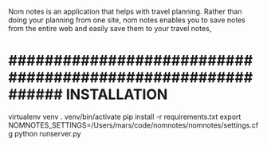 Nom notes is an application that helps with travel planning.
Rather than doing your planning from one site, nom notes enables you to 
save notes from the entire web and easily save them to your travel notes,


# ############################################################ INSTALLATION
virtualenv venv
. venv/bin/activate
pip install -r requirements.txt
export NOMNOTES_SETTINGS=/Users/mars/code/nomnotes/nomnotes/settings.cfg
python runserver.py



